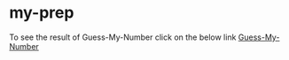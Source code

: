 # my-prep

To see the result of Guess-My-Number click on the below link
[Guess-My-Number](https://rajankumar19983.github.io/my-prep/Guess-My-Number/)